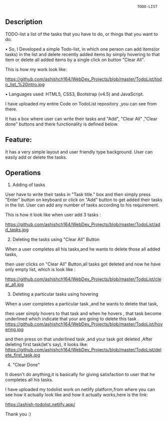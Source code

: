                                                                TODO-LIST

## Description
TODO-list a list of the tasks that you have to do, or things that you want to do.

•	So, I Developed a simple Todo-list, in which one person can add items(or tasks) in the list and delete recently added items by simply hovering to that item or delete all added items by a single click on button "Clear All".

This is how my work look like: 

https://github.com/ashishch164/WebDev_Projects/blob/master/TodoList/todo_list_%20intro.jpg

•	Languages used: HTML5, CSS3, Bootstrap (v4.5) and JavaScript.

I have uploaded my entire Code on TodoList repository ,you can see from there.

It has a box where user can write their tasks and  "Add", "Clear All" ,"Clear done" buttons and there functionality is defined below.



## Feature: 
It has a very simple layout and user friendly type background. User can easily add or delete the tasks.



## Operations

1. Adding of tasks

User have to write their tasks in "Task title." box and then simply press "Enter" button on keyboard or click on "Add" button to get added their tasks in the list. User can add any number of tasks according to his requirement.

This is how it look like when user add 3 tasks :

https://github.com/ashishch164/WebDev_Projects/blob/master/TodoList/add_tasks.jpg

2. Deleting the tasks using "Clear All" Button

When a user completes all his tasks,and he wants to delete those all added tasks,

 then user clicks on "Clear All" Button,all tasks got deleted and now he have only empty list, which is look like :
 
 https://github.com/ashishch164/WebDev_Projects/blob/master/TodoList/clear_all.jpg
 
3. Deleting a particular tasks using hovering

When a user completes a particular task ,and he wants to delete that task,

 then user simply hovers to that task and when he hovers , that task become underlined which indicate that your are going to delete this task . https://github.com/ashishch164/WebDev_Projects/blob/master/TodoList/hovering.jpg
 
 and then press on that underlined task ,and your task got deleted ,After deleting first task(let's say), it looks like:
 https://github.com/ashishch164/WebDev_Projects/blob/master/TodoList/delete_first_task.jpg
 
4. "Clear Done"

It doesn't do anything,it is basically for giving satisfaction to user that he completes all his tasks.



I have uploaded my todolist work on netlify platform,from where you can see how it actually look like and how it actually works,here is the link:



https://ashish-todolist.netlify.app/



Thank you :)



